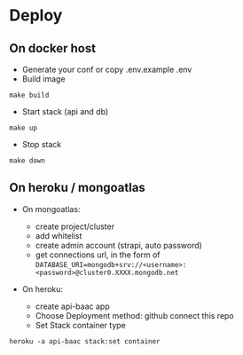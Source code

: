 # Deploy

## On docker host
* Generate your conf or copy .env.example .env
* Build image
```
make build
```
* Start stack (api and db)
```
make up
```
* Stop stack
```
make down
```

## On heroku / mongoatlas
* On mongoatlas:
  * create project/cluster
  * add whitelist
  * create admin account (strapi, auto password)
  * get connections url, in the form of `DATABASE_URI=mongodb+srv://<username>:<password>@cluster0.XXXX.mongodb.net`

* On heroku:
  * create api-baac app
  * Choose Deployment method: github connect this repo
  * Set Stack container type
```
heroku -a api-baac stack:set container
```
